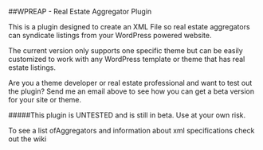 ##WPREAP - Real Estate Aggregator Plugin            

This is a plugin designed to create an XML File so real estate aggregators can syndicate listings from your WordPress powered website.     

The current version only supports one specific theme but can be easily customized to work with any WordPress template or theme that has real estate listings.     

Are you a theme developer or real estate professional and want to test out the plugin? Send me an email above to see how you can get a beta version for your site or theme.    

#####This plugin is UNTESTED and is still in beta. Use at your own risk.

To see a list ofAggregators and information about xml specifications check out the wiki 
